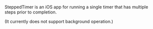 SteppedTimer is an iOS app for running a single timer that has multiple steps prior to completion.

(It currently does not support background operation.)
